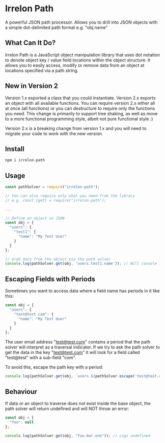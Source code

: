 # Irrelon Path
A powerful JSON path processor. Allows you to drill into JSON objects
with a simple dot-delimited path format e.g. "obj.name"

## What Can It Do?
Irrelon Path is a JavaScript object manipulation library that uses
dot notation to denote object key / value field locations within 
the object structure. It allows you to easily access, modify or
remove data from an object at locations specified via a path string.

## New in Version 2
Version 1.x exported a class that you could instantiate. Version 2.x
exports an object with all available functions. You can require version
2.x either all at once (all functions) or you can destructure to require
only the functions you need. This change is primarily to support tree
shaking, as well as move to a more functional programming style, albeit
not pure functional style :)

Version 2.x is a breaking change from version 1.x and you will need to
migrate your code to work with the new version.

## Install

```bash
npm i irrelon-path
```

## Usage
```js
const pathSolver = require("irrelon-path");

// You can also require only what you need from the library
// e.g. const {get} = require("irrelon-path");

...

// Define an object in JSON
const obj = {
  "users": {
    "test1": {
      "name": "My Test User"
    }
  }
};

// Grab data from the object via the path solver
console.log(pathSolver.get(obj, 'users.test1.name')); // Will console log "My Test User"
```

## Escaping Fields with Periods
Sometimes you want to access data where a field name has periods in it like this:

```js
const obj = {
  "users": {
    "test@test.com": {
      "name": "My Test User"
    }
  }
};
```

The user email address "test@test.com" contains a period that the path solver
will interpret as a traversal indicator. If we try to ask the path solver to get
the data in the key "test@test.com" it will look for a field called "test@test"
with a sub-field "com".

To avoid this, escape the path key with a period:

```js
console.log(pathSolver.get(obj, `users.${pathSolver.escape('test@test.com')}.name`)); // Will console log "My Test User"
```

## Behaviour
If data or an object to traverse does not exist inside the base object, the path solver will return undefined and will
NOT throw an error:

```js
const obj = {
  "foo": null
};

console.log(pathSolver.get(obj, "foo.bar.one")); // Logs undefined
```
